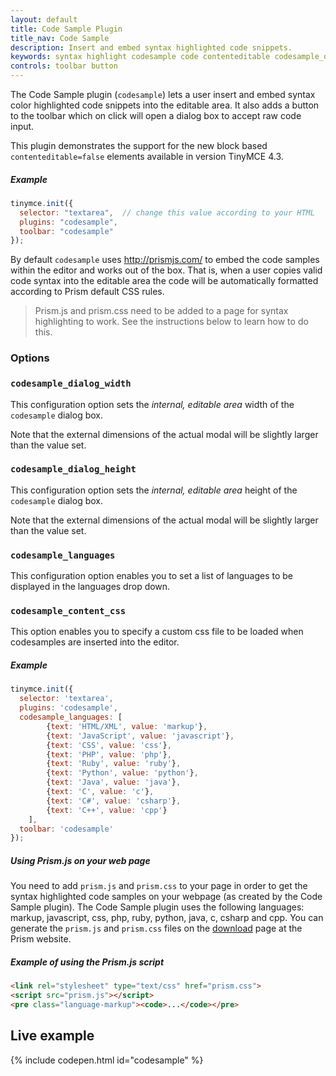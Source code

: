 ```yaml
---
layout: default
title: Code Sample Plugin
title_nav: Code Sample
description: Insert and embed syntax highlighted code snippets.
keywords: syntax highlight codesample code contenteditable codesample_dialog_width codesample_dialog_height codesample_languages
controls: toolbar button
---
```


The Code Sample plugin (`codesample`) lets a user insert and embed syntax color highlighted code snippets into the editable area. It also adds a button to the toolbar which on click will open a dialog box to accept raw code input.

This plugin demonstrates the support for the new block based `contenteditable=false` elements available in version TinyMCE 4.3.

##### Example

```js
tinymce.init({
  selector: "textarea",  // change this value according to your HTML
  plugins: "codesample",
  toolbar: "codesample"
});
```

By default `codesample` uses http://prismjs.com/ to embed the code samples within the editor and works out of the box. That is, when a user copies valid code syntax into the editable area the code will be automatically formatted according to Prism default CSS rules.

> Prism.js and prism.css need to be added to a page for syntax highlighting to work. See the instructions below to learn how to do this.

### Options

### `codesample_dialog_width`

This configuration option sets the *internal, editable area* width of the `codesample` dialog box.

Note that the external dimensions of the actual modal will be slightly larger than the value set.

### `codesample_dialog_height`

This configuration option sets the *internal, editable area* height of the `codesample` dialog box.

Note that the external dimensions of the actual modal will be slightly larger than the value set.

### `codesample_languages`

This configuration option enables you to set a list of languages to be displayed in the languages drop down.

### `codesample_content_css`

This option enables you to specify a custom css file to be loaded when codesamples are inserted into the editor.

##### Example

```js
tinymce.init({
  selector: 'textarea',
  plugins: 'codesample',
  codesample_languages: [
		{text: 'HTML/XML', value: 'markup'},
		{text: 'JavaScript', value: 'javascript'},
		{text: 'CSS', value: 'css'},
		{text: 'PHP', value: 'php'},
		{text: 'Ruby', value: 'ruby'},
		{text: 'Python', value: 'python'},
		{text: 'Java', value: 'java'},
		{text: 'C', value: 'c'},
		{text: 'C#', value: 'csharp'},
		{text: 'C++', value: 'cpp'}
	],
  toolbar: 'codesample'
});
```

##### Using Prism.js on your web page

You need to add `prism.js` and `prism.css` to your page in order to get the syntax highlighted code samples on your webpage (as created by the Code Sample plugin). The Code Sample plugin uses the following languages: markup, javascript, css, php, ruby, python, java, c, csharp and cpp. You can generate the `prism.js` and `prism.css` files on the [download](http://prismjs.com/download.html) page at the Prism website.

##### Example of using the Prism.js script

```html
<link rel="stylesheet" type="text/css" href="prism.css">
<script src="prism.js"></script>
<pre class="language-markup"><code>...</code></pre>
```

## Live example

{% include codepen.html id="codesample" %}
